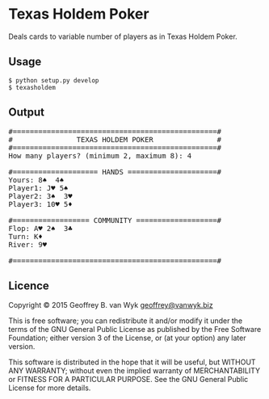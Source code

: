 # Texas Holdem Poker

Deals cards to variable number of players as in Texas Holdem Poker.

## Usage

    $ python setup.py develop
    $ texasholdem

## Output

<pre>
#================================================#
#               TEXAS HOLDEM POKER               #
#================================================#
How many players? (minimum 2, maximum 8): 4

#==================== HANDS =====================#
Yours: 8♠  4♠
Player1: J♥ 5♠
Player2: 3♠  3♥
Player3: 10♥ 5♦

#================== COMMUNITY ===================#
Flop: A♥ 2♠  3♣
Turn: K♦
River: 9♥

#================================================#
</pre>

## Licence

Copyright © 2015 Geoffrey B. van Wyk geoffrey@vanwyk.biz

This is free software; you can redistribute it and/or modify it under the terms of the GNU General Public License as published by the Free Software Foundation; either version 3 of the License, or (at your option) any later version.

This software is distributed in the hope that it will be useful, but WITHOUT ANY WARRANTY; without even the implied warranty of MERCHANTABILITY or FITNESS FOR A PARTICULAR PURPOSE. See the GNU General Public License for more details.
